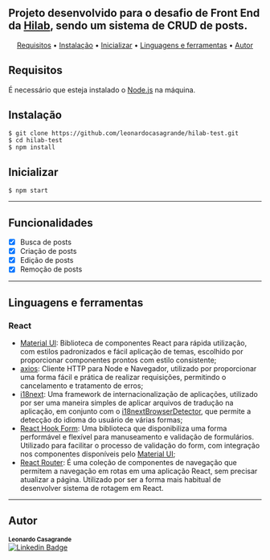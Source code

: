 ## Projeto desenvolvido para o desafio de Front End da [Hilab](https://hilab.com.br), sendo um sistema de CRUD de posts. 

<p align="center">
 <a href="#Requisitos">Requisitos</a> •
 <a href="#Instalação">Instalação</a> • 
 <a href="#Inicializar">Inicializar</a> • 
 <a href="#Linguagens e ferramentas">Linguagens e ferramentas</a> • 
 <a href="#Autor">Autor</a>
</p>

## Requisitos

É necessário que esteja instalado o [Node.js](https://nodejs.org/en/) na máquina.

## Instalação

    $ git clone https://github.com/leonardocasagrande/hilab-test.git
    $ cd hilab-test
    $ npm install

## Inicializar

    $ npm start

---

## Funcionalidades

- [x] Busca de posts
- [x] Criação de posts
- [x] Edição de posts
- [x] Remoção de posts 

---
## Linguagens e ferramentas

### React
- [Material UI](https://material-ui.com/): Biblioteca de componentes React para rápida utilização, com estilos padronizados e fácil aplicação de temas, escolhido por proporcionar componentes prontos com estilo consistente;
- [axios](https://github.com/axios/axios): Cliente HTTP para Node e Navegador, utilizado por proporcionar uma forma fácil e prática de realizar requisições, permitindo o cancelamento e tratamento de erros;
- [i18next](https://www.i18next.com/): Uma framework de internacionalização de aplicações, utilizado por ser uma maneira simples de aplicar arquivos de tradução na aplicação, em conjunto com o [i18nextBrowserDetector](https://github.com/i18next/i18next-browser-languageDetector), que permite a detecção do idioma do usuário de várias formas;
- [React Hook Form](https://react-hook-form.com/): Uma biblioteca que disponibiliza uma forma performável e flexível para manuseamento e validação de formulários. Utilizado para facilitar o processo de validação do form, com integração nos componentes disponíveis pelo [Material UI](https://material-ui.com/);
- [React Router](https://reactrouter.com/): É uma coleção de componentes de navegação que permitem a navegação em rotas em uma aplicação React, sem precisar atualizar a página. Utilizado por ser a forma mais habitual de desenvolver sistema de rotagem em React.
---
## Autor

 <sub><b>Leonardo Casagrande</b></sub></a>
 <br/>
 [![Linkedin Badge](https://img.shields.io/badge/-Leonardo-blue?style=flat-square&logo=Linkedin&logoColor=white&link=https://www.linkedin.com/in/leonardo-casagrande-324501198/)](https://www.linkedin.com/in/leonardo-casagrande-324501198/) 

